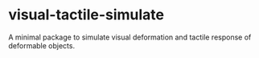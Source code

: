 # visual-tactile-simulate
A minimal package to simulate visual deformation and tactile response of deformable objects.
